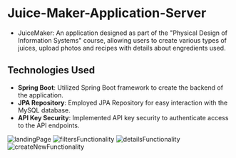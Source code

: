 ﻿# Juice-Maker-Application-Server

- JuiceMaker: An application designed as part of the "Physical Design of Information Systems" course, allowing users to create various types of juices, upload photos and recipes with details about engredients used.

## Technologies Used

- **Spring Boot**: Utilized Spring Boot framework to create the backend of the application.
- **JPA Repository**: Employed JPA Repository for easy interaction with the MySQL database.
- **API Key Security**: Implemented API key security to authenticate access to the API endpoints.


![landingPage](https://github.com/Nikola787/Juice-Maker-Application-Server/assets/63933389/e15aa891-90e8-4c5f-b18a-c9705bdf8b85)
![filtersFunctionality](https://github.com/Nikola787/Juice-Maker-Application-Server/assets/63933389/96a43ad8-a4c1-47ea-bfa0-894a4ac2ba06)
![detailsFunctionality](https://github.com/Nikola787/Juice-Maker-Application-Server/assets/63933389/2ae02790-e7b9-4032-a335-802b98bb80cf)
![createNewFunctionality](https://github.com/Nikola787/Juice-Maker-Application-Server/assets/63933389/f15d67d7-894c-496d-89f7-f47d01abae4c)
